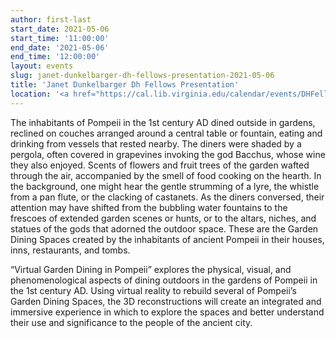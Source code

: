 ```yaml
---
author: first-last
start_date: 2021-05-06
start_time: '11:00:00'
end_date: '2021-05-06'
end_time: '12:00:00'
layout: events
slug: janet-dunkelbarger-dh-fellows-presentation-2021-05-06
title: 'Janet Dunkelbarger Dh Fellows Presentation'
location: '<a href="https://cal.lib.virginia.edu/calendar/events/DHFellow2021">Register for Zoom Link</a>'
---
```

The inhabitants of Pompeii in the 1st century AD dined outside in gardens, reclined on couches arranged around a central table or fountain, eating and drinking from vessels that rested nearby. The diners were shaded by a pergola, often covered in grapevines invoking the god Bacchus, whose wine they also enjoyed. Scents of flowers and fruit trees of the garden wafted through the air, accompanied by the smell of food cooking on the hearth. In the background, one might hear the gentle strumming of a lyre, the whistle from a pan flute, or the clacking of castanets. As the diners conversed, their attention may have shifted from the bubbling water fountains to the frescoes of extended garden scenes or hunts, or to the altars, niches, and statues of the gods that adorned the outdoor space. These are the Garden Dining Spaces created by the inhabitants of ancient Pompeii in their houses, inns, restaurants, and tombs.

“Virtual Garden Dining in Pompeii” explores the physical, visual, and phenomenological aspects of dining outdoors in the gardens of Pompeii in the 1st century AD. Using virtual reality to rebuild several of Pompeii’s Garden Dining Spaces, the 3D reconstructions will create an integrated and immersive experience in which to explore the spaces and better understand their use and significance to the people of the ancient city.
